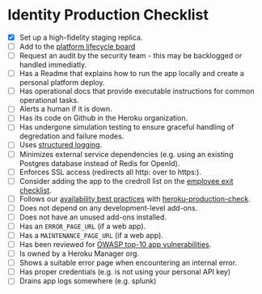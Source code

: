 # Identity Production Checklist

* [x] Set up a high-fidelity staging replica.
* [ ] Add to the [platform lifecycle board](https://trello.com/board/platform-engineering-life-cycle/504fbaecbc351ac46c476027)
* [ ] Request an audit by the security team - this may be backlogged or handled immediatly.
* [ ] Has a Readme that explains how to run the app locally and create a personal platform deploy.
* [ ] Has operational docs that provide executable instructions for common operational tasks.
* [ ] Alerts a human if it is down.
* [ ] Has its code on Github in the Heroku organization.
* [ ] Has undergone simulation testing to ensure graceful handling of degredation and failure modes.
* [ ] Uses [structured logging](https://github.com/heroku/engineering-docs/blob/master/logs-as-data.md).
* [ ] Minimizes external service dependencies (e.g. using an existing Postgres database instead of Redis for OpenId).
* [ ] Enforces SSL access (redirects all http: over to https:).
* [ ] Consider adding the app to the credroll list on the
  [employee exit checklist](https://docs.google.com/a/heroku.com/spreadsheet/ccc?key=0AqLn4J8Q7We2dGR6LVFhVHNjNjlPRkxZRE4tLTlDTnc#gid=0).
* [ ] Follows our [availability best practices](https://devcenter.heroku.com/articles/maximizing-availability) with [heroku-production-check](https://github.com/heroku/heroku-production-check).
* [ ] Does not depend on any development-level add-ons.
* [ ] Does not have an unused add-ons installed.
* [ ] Has an `ERROR_PAGE_URL` (if a web app).
* [ ] Has a `MAINTENANCE_PAGE_URL` (if a web app).
* [ ] Has been reviewed for [OWASP top-10 app vulnerabilities](https://www.owasp.org/index.php/Top_10_2010-Main).
* [ ] Is owned by a Heroku Manager org.
* [ ] Shows a suitable error page when encountering an internal error.
* [ ] Has proper credentials (e.g. is not using your personal API key)
* [ ] Drains app logs somewhere (e.g. splunk)

